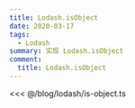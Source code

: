 ```yaml
---
title: Lodash.isObject
date: 2020-03-17
tags:
  - Lodash
summary: 实现 Lodash.isObject 
comment:
  title: Lodash.isObject
---
```



<<< @/blog/lodash/is-object.ts